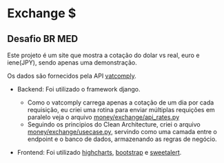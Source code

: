 # Exchange $

Desafio BR MED
---

Este projeto é um site que mostra a cotação do dolar vs real, euro e iene(JPY), sendo apenas uma demonstração.

Os dados são fornecidos pela API  [vatcomply](https://www.vatcomply.com/documentation).

- Backend: Foi utilizado o framework django.
  - Como o vatcomply carrega apenas a cotação de um dia por cada requisição, eu criei uma rotina para enviar múltiplas requições em paralelo veja o arquivo [money/exchange/api_rates.py](https://github.com/VictorCarlquist/exchange/blob/main/money/exchange/api_rates.py)
  - Seguindo os principios do Clean Architecture, criei o arquivo [money/exchange/usecase.py](https://github.com/VictorCarlquist/exchange/blob/main/money/exchange/usecase.py), servindo como uma camada entre o endpoint e o banco de dados, armazenando as regras de negócio.

- Frontend: Foi utilizado [highcharts](https://www.highcharts.com/), [bootstrap](https://getbootstrap.com/) e [sweetalert](https://sweetalert.js.org/guides/).
